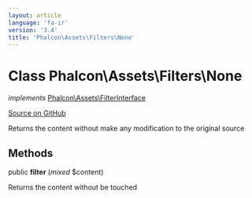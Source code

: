 ```yaml
---
layout: article
language: 'fa-ir'
version: '3.4'
title: 'Phalcon\Assets\Filters\None'
---
```


# Class **Phalcon\Assets\Filters\None**

*implements* [Phalcon\Assets\FilterInterface](/3.4/en/api/Phalcon_Assets_FilterInterface)

<a href="https://github.com/phalcon/cphalcon/tree/v3.4.0/phalcon/assets/filters/none.zep" class="btn btn-default btn-sm">Source on GitHub</a>

Returns the content without make any modification to the original source

## Methods

public **filter** (*mixed* $content)

Returns the content without be touched